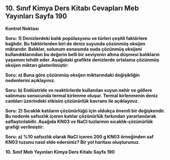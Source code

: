 ## 10. Sınıf Kimya Ders Kitabı Cevapları Meb Yayınları Sayfa 190

**Kontrol Noktası**

**Soru: 1) Denizlerdeki balık popülasyonu ve türleri çeşitli faktörlere bağlıdır. Bu faktörlerden biri de deniz suyunda çözünmüş oksijen miktarıdır. Balıklar, solunum esnasında suda çözünmüş oksijeni kullandıklarından bu değerin belli bir seviyenin altına düşmesi balıkların yaşamını tehdit eder. Aşağıdaki grafikte denizlerde ortalama çözünmüş oksijen miktarı gösterilmiştir:**

**Soru: a) Buna göre çözünmüş oksijen miktarındaki değişikliğin nedenlerini açıklayınız.**

**Soru: b) Endüstride ve reaktörlerde kullanılan suyun nehir ve göllere salınması sonucunda termal kirlenme oluşur. Termal kirlenmenin deniz canlıları üzerindeki etkisini çözünürlük kavramı ile açıklayınız.**

**Soru: 2) Sıcaklık katıların çözünürlüğü için oldukça önemli bir değişkendir. Bu nedenle safsızlık içeren katılar çözünürlük farkından yararlanılarak saflaştırılabilir. Aşağıda KN03 ve NaCI tuzlarının sıcaklık-çözünürlük grafiği verilmiştir:**

**Soru: a) %10 safsızlık olarak NaCI içeren 200 g KN03 örneğinden saf KN03 tuzunu nasıl elde edersiniz? Bir yol haritası oluşturunuz.**

**10. Sınıf Meb Yayınları Kimya Ders Kitabı Sayfa 190**